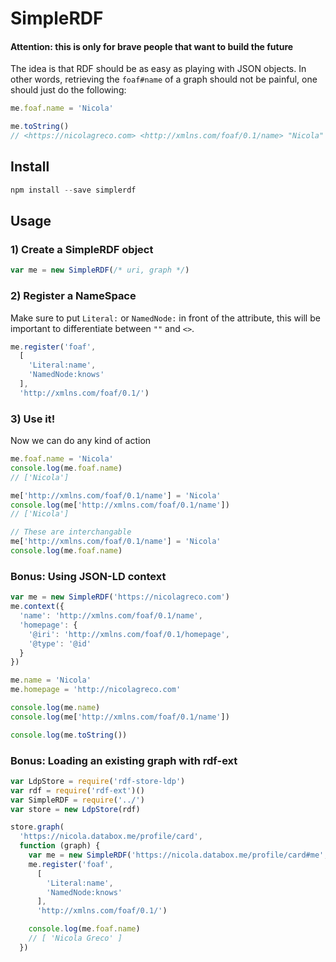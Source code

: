 # SimpleRDF

#### Attention: this is only for brave people that want to build the future

The idea is that RDF should be as easy as playing with JSON objects. In other words, retrieving the `foaf#name` of a graph should not be painful, one should just do the following:

```javascript
me.foaf.name = 'Nicola'

me.toString()
// <https://nicolagreco.com> <http://xmlns.com/foaf/0.1/name> "Nicola" .

```

## Install

```javascript
npm install --save simplerdf
```

## Usage

### 1) Create a SimpleRDF object

```javascript
var me = new SimpleRDF(/* uri, graph */)
```

### 2) Register a NameSpace

Make sure to put `Literal:` or `NamedNode:` in front of the attribute, this will be important to differentiate between `""` and `<>`.

```javascript
me.register('foaf',
  [
    'Literal:name',
    'NamedNode:knows'
  ],
  'http://xmlns.com/foaf/0.1/')
```

### 3) Use it!

Now we can do any kind of action

```javascript
me.foaf.name = 'Nicola'
console.log(me.foaf.name)
// ['Nicola']

me['http://xmlns.com/foaf/0.1/name'] = 'Nicola'
console.log(me['http://xmlns.com/foaf/0.1/name'])
// ['Nicola']

// These are interchangable
me['http://xmlns.com/foaf/0.1/name'] = 'Nicola'
console.log(me.foaf.name)
```

### Bonus: Using JSON-LD context

```javascript
var me = new SimpleRDF('https://nicolagreco.com')
me.context({
  'name': 'http://xmlns.com/foaf/0.1/name',
  'homepage': {
    '@iri': 'http://xmlns.com/foaf/0.1/homepage',
    '@type': '@id'
  }
})

me.name = 'Nicola'
me.homepage = 'http://nicolagreco.com'

console.log(me.name)
console.log(me['http://xmlns.com/foaf/0.1/name'])

console.log(me.toString())
```

### Bonus: Loading an existing graph with rdf-ext
```javascript
var LdpStore = require('rdf-store-ldp')
var rdf = require('rdf-ext')()
var SimpleRDF = require('../')
var store = new LdpStore(rdf)

store.graph(
  'https://nicola.databox.me/profile/card',
  function (graph) {
    var me = new SimpleRDF('https://nicola.databox.me/profile/card#me', graph)
    me.register('foaf',
      [
        'Literal:name',
        'NamedNode:knows'
      ],
      'http://xmlns.com/foaf/0.1/')

    console.log(me.foaf.name)
    // [ 'Nicola Greco' ]
  })
```